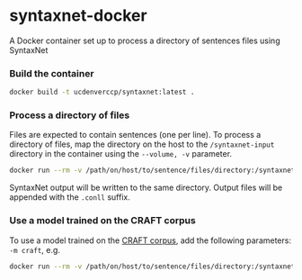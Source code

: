 # syntaxnet-docker
A Docker container set up to process a directory of sentences files using SyntaxNet

### Build the container
```bash
docker build -t ucdenverccp/syntaxnet:latest .
```

### Process a directory of files
Files are expected to contain sentences (one per line). To process a directory of files, map the directory on the host to the `/syntaxnet-input` directory in the container using the `--volume, -v` parameter.
```bash
docker run --rm -v /path/on/host/to/sentence/files/directory:/syntaxnet-input ucdenverccp/syntaxnet:latest
```

SyntaxNet output will be written to the same directory. Output files will be appended with the `.conll` suffix.

### Use a model trained on the CRAFT corpus
To use a model trained on the [CRAFT corpus](https://github.com/UCDenver-ccp/craft), add the following parameters: `-m craft`, e.g.
```bash
docker run --rm -v /path/on/host/to/sentence/files/directory:/syntaxnet-input ucdenverccp/syntaxnet:latest -m craft
```



